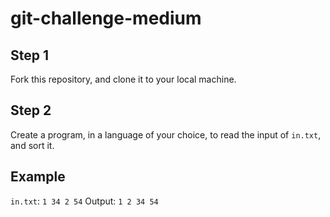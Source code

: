 # git-challenge-medium

## Step 1

Fork this repository, and clone it to your local machine.


## Step 2

Create a program, in a language of your choice, to read the input of `in.txt`, and sort it.


## Example

`in.txt`: `1 34 2 54`
Output: `1 2 34 54`
